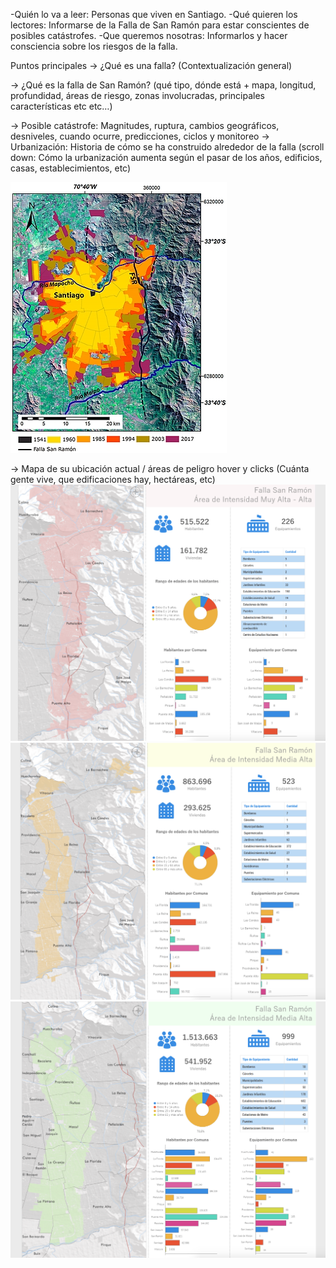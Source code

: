 -Quién lo va a leer: Personas que viven en Santiago.
-Qué quieren los lectores: Informarse de la Falla de San Ramón para estar conscientes de posibles catástrofes. 
-Que queremos nosotras: Informarlos y hacer consciencia sobre los riesgos de la falla.

Puntos principales
→ ¿Qué es una falla? (Contextualización general)

→ ¿Qué es la falla de San Ramón? (qué tipo, dónde está + mapa, longitud, profundidad, áreas de riesgo, zonas involucradas, principales características etc etc…)



→ Posible catástrofe: Magnitudes, ruptura, cambios geográficos, desniveles, cuando ocurre, predicciones, ciclos y monitoreo
→ Urbanización: Historia de cómo se ha construido alrededor de la falla (scroll down: Cómo la urbanización aumenta según el pasar de los años, edificios, casas, establecimientos, etc)


![crecimiento](Crecimiento.jpg)






→ Mapa de su ubicación actual / áreas de peligro hover y clicks (Cuánta gente vive, que edificaciones hay, hectáreas, etc)
![alta](alta-alta.png) ![media alta](media-alt.png) ![media](media.png)
